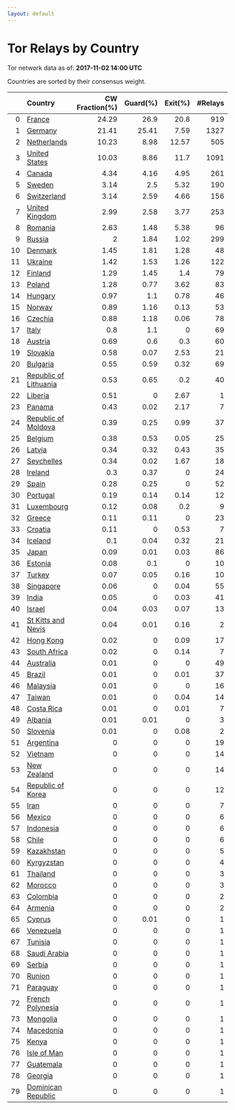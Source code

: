 ```yaml
---
layout: default
---
```



# Tor Relays by Country

Tor network data as of: **2017-11-02 14:00 UTC**

Countries are sorted by their consensus weight.

|    | Country                                                                  |   CW Fraction(%) |   Guard(%) |   Exit(%) |   #Relays |
|---:|:-------------------------------------------------------------------------|-----------------:|-----------:|----------:|----------:|
|  0 | [France](https://atlas.torproject.org/#search/country:fr)                |            24.29 |      26.9  |     20.8  |       919 |
|  1 | [Germany](https://atlas.torproject.org/#search/country:de)               |            21.41 |      25.41 |      7.59 |      1327 |
|  2 | [Netherlands](https://atlas.torproject.org/#search/country:nl)           |            10.23 |       8.98 |     12.57 |       505 |
|  3 | [United States](https://atlas.torproject.org/#search/country:us)         |            10.03 |       8.86 |     11.7  |      1091 |
|  4 | [Canada](https://atlas.torproject.org/#search/country:ca)                |             4.34 |       4.16 |      4.95 |       261 |
|  5 | [Sweden](https://atlas.torproject.org/#search/country:se)                |             3.14 |       2.5  |      5.32 |       190 |
|  6 | [Switzerland](https://atlas.torproject.org/#search/country:ch)           |             3.14 |       2.59 |      4.66 |       156 |
|  7 | [United Kingdom](https://atlas.torproject.org/#search/country:gb)        |             2.99 |       2.58 |      3.77 |       253 |
|  8 | [Romania](https://atlas.torproject.org/#search/country:ro)               |             2.63 |       1.48 |      5.38 |        96 |
|  9 | [Russia](https://atlas.torproject.org/#search/country:ru)                |             2    |       1.84 |      1.02 |       299 |
| 10 | [Denmark](https://atlas.torproject.org/#search/country:dk)               |             1.45 |       1.81 |      1.28 |        48 |
| 11 | [Ukraine](https://atlas.torproject.org/#search/country:ua)               |             1.42 |       1.53 |      1.26 |       122 |
| 12 | [Finland](https://atlas.torproject.org/#search/country:fi)               |             1.29 |       1.45 |      1.4  |        79 |
| 13 | [Poland](https://atlas.torproject.org/#search/country:pl)                |             1.28 |       0.77 |      3.62 |        83 |
| 14 | [Hungary](https://atlas.torproject.org/#search/country:hu)               |             0.97 |       1.1  |      0.78 |        46 |
| 15 | [Norway](https://atlas.torproject.org/#search/country:no)                |             0.89 |       1.16 |      0.13 |        53 |
| 16 | [Czechia](https://atlas.torproject.org/#search/country:cz)               |             0.88 |       1.18 |      0.06 |        78 |
| 17 | [Italy](https://atlas.torproject.org/#search/country:it)                 |             0.8  |       1.1  |      0    |        69 |
| 18 | [Austria](https://atlas.torproject.org/#search/country:at)               |             0.69 |       0.6  |      0.3  |        60 |
| 19 | [Slovakia](https://atlas.torproject.org/#search/country:sk)              |             0.58 |       0.07 |      2.53 |        21 |
| 20 | [Bulgaria](https://atlas.torproject.org/#search/country:bg)              |             0.55 |       0.59 |      0.32 |        69 |
| 21 | [Republic of Lithuania](https://atlas.torproject.org/#search/country:lt) |             0.53 |       0.65 |      0.2  |        40 |
| 22 | [Liberia](https://atlas.torproject.org/#search/country:lr)               |             0.51 |       0    |      2.67 |         1 |
| 23 | [Panama](https://atlas.torproject.org/#search/country:pa)                |             0.43 |       0.02 |      2.17 |         7 |
| 24 | [Republic of Moldova](https://atlas.torproject.org/#search/country:md)   |             0.39 |       0.25 |      0.99 |        37 |
| 25 | [Belgium](https://atlas.torproject.org/#search/country:be)               |             0.38 |       0.53 |      0.05 |        25 |
| 26 | [Latvia](https://atlas.torproject.org/#search/country:lv)                |             0.34 |       0.32 |      0.43 |        35 |
| 27 | [Seychelles](https://atlas.torproject.org/#search/country:sc)            |             0.34 |       0.02 |      1.67 |        18 |
| 28 | [Ireland](https://atlas.torproject.org/#search/country:ie)               |             0.3  |       0.37 |      0    |        24 |
| 29 | [Spain](https://atlas.torproject.org/#search/country:es)                 |             0.28 |       0.25 |      0    |        52 |
| 30 | [Portugal](https://atlas.torproject.org/#search/country:pt)              |             0.19 |       0.14 |      0.14 |        12 |
| 31 | [Luxembourg](https://atlas.torproject.org/#search/country:lu)            |             0.12 |       0.08 |      0.2  |         9 |
| 32 | [Greece](https://atlas.torproject.org/#search/country:gr)                |             0.11 |       0.11 |      0    |        23 |
| 33 | [Croatia](https://atlas.torproject.org/#search/country:hr)               |             0.11 |       0    |      0.53 |         7 |
| 34 | [Iceland](https://atlas.torproject.org/#search/country:is)               |             0.1  |       0.04 |      0.32 |        21 |
| 35 | [Japan](https://atlas.torproject.org/#search/country:jp)                 |             0.09 |       0.01 |      0.03 |        86 |
| 36 | [Estonia](https://atlas.torproject.org/#search/country:ee)               |             0.08 |       0.1  |      0    |        10 |
| 37 | [Turkey](https://atlas.torproject.org/#search/country:tr)                |             0.07 |       0.05 |      0.16 |        10 |
| 38 | [Singapore](https://atlas.torproject.org/#search/country:sg)             |             0.06 |       0    |      0.04 |        55 |
| 39 | [India](https://atlas.torproject.org/#search/country:in)                 |             0.05 |       0    |      0.03 |        41 |
| 40 | [Israel](https://atlas.torproject.org/#search/country:il)                |             0.04 |       0.03 |      0.07 |        13 |
| 41 | [St Kitts and Nevis](https://atlas.torproject.org/#search/country:kn)    |             0.04 |       0.01 |      0.16 |         2 |
| 42 | [Hong Kong](https://atlas.torproject.org/#search/country:hk)             |             0.02 |       0    |      0.09 |        17 |
| 43 | [South Africa](https://atlas.torproject.org/#search/country:za)          |             0.02 |       0    |      0.14 |         7 |
| 44 | [Australia](https://atlas.torproject.org/#search/country:au)             |             0.01 |       0    |      0    |        49 |
| 45 | [Brazil](https://atlas.torproject.org/#search/country:br)                |             0.01 |       0    |      0.01 |        37 |
| 46 | [Malaysia](https://atlas.torproject.org/#search/country:my)              |             0.01 |       0    |      0    |        16 |
| 47 | [Taiwan](https://atlas.torproject.org/#search/country:tw)                |             0.01 |       0    |      0.04 |        14 |
| 48 | [Costa Rica](https://atlas.torproject.org/#search/country:cr)            |             0.01 |       0    |      0.01 |         7 |
| 49 | [Albania](https://atlas.torproject.org/#search/country:al)               |             0.01 |       0.01 |      0    |         3 |
| 50 | [Slovenia](https://atlas.torproject.org/#search/country:si)              |             0.01 |       0    |      0.08 |         2 |
| 51 | [Argentina](https://atlas.torproject.org/#search/country:ar)             |             0    |       0    |      0    |        19 |
| 52 | [Vietnam](https://atlas.torproject.org/#search/country:vn)               |             0    |       0    |      0    |        14 |
| 53 | [New Zealand](https://atlas.torproject.org/#search/country:nz)           |             0    |       0    |      0    |        14 |
| 54 | [Republic of Korea](https://atlas.torproject.org/#search/country:kr)     |             0    |       0    |      0    |        12 |
| 55 | [Iran](https://atlas.torproject.org/#search/country:ir)                  |             0    |       0    |      0    |         7 |
| 56 | [Mexico](https://atlas.torproject.org/#search/country:mx)                |             0    |       0    |      0    |         6 |
| 57 | [Indonesia](https://atlas.torproject.org/#search/country:id)             |             0    |       0    |      0    |         6 |
| 58 | [Chile](https://atlas.torproject.org/#search/country:cl)                 |             0    |       0    |      0    |         6 |
| 59 | [Kazakhstan](https://atlas.torproject.org/#search/country:kz)            |             0    |       0    |      0    |         5 |
| 60 | [Kyrgyzstan](https://atlas.torproject.org/#search/country:kg)            |             0    |       0    |      0    |         4 |
| 61 | [Thailand](https://atlas.torproject.org/#search/country:th)              |             0    |       0    |      0    |         3 |
| 62 | [Morocco](https://atlas.torproject.org/#search/country:ma)               |             0    |       0    |      0    |         3 |
| 63 | [Colombia](https://atlas.torproject.org/#search/country:co)              |             0    |       0    |      0    |         2 |
| 64 | [Armenia](https://atlas.torproject.org/#search/country:am)               |             0    |       0    |      0    |         2 |
| 65 | [Cyprus](https://atlas.torproject.org/#search/country:cy)                |             0    |       0.01 |      0    |         1 |
| 66 | [Venezuela](https://atlas.torproject.org/#search/country:ve)             |             0    |       0    |      0    |         1 |
| 67 | [Tunisia](https://atlas.torproject.org/#search/country:tn)               |             0    |       0    |      0    |         1 |
| 68 | [Saudi Arabia](https://atlas.torproject.org/#search/country:sa)          |             0    |       0    |      0    |         1 |
| 69 | [Serbia](https://atlas.torproject.org/#search/country:rs)                |             0    |       0    |      0    |         1 |
| 70 | [Runion](https://atlas.torproject.org/#search/country:re)                |             0    |       0    |      0    |         1 |
| 71 | [Paraguay](https://atlas.torproject.org/#search/country:py)              |             0    |       0    |      0    |         1 |
| 72 | [French Polynesia](https://atlas.torproject.org/#search/country:pf)      |             0    |       0    |      0    |         1 |
| 73 | [Mongolia](https://atlas.torproject.org/#search/country:mn)              |             0    |       0    |      0    |         1 |
| 74 | [Macedonia](https://atlas.torproject.org/#search/country:mk)             |             0    |       0    |      0    |         1 |
| 75 | [Kenya](https://atlas.torproject.org/#search/country:ke)                 |             0    |       0    |      0    |         1 |
| 76 | [Isle of Man](https://atlas.torproject.org/#search/country:im)           |             0    |       0    |      0    |         1 |
| 77 | [Guatemala](https://atlas.torproject.org/#search/country:gt)             |             0    |       0    |      0    |         1 |
| 78 | [Georgia](https://atlas.torproject.org/#search/country:ge)               |             0    |       0    |      0    |         1 |
| 79 | [Dominican Republic](https://atlas.torproject.org/#search/country:do)    |             0    |       0    |      0    |         1 |